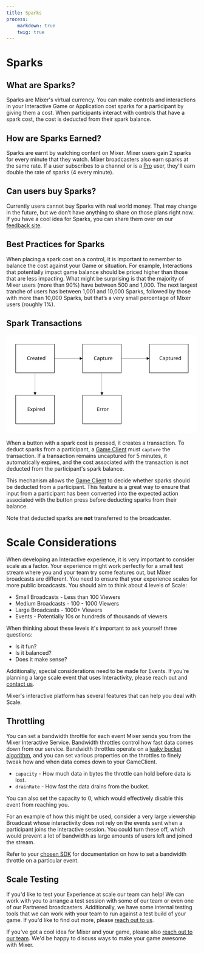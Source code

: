 ```yaml
---
title: Sparks
process:
    markdown: true
    twig: true
---
```


# Sparks

## What are Sparks?
Sparks are Mixer's virtual currency. You can make controls and interactions in your Interactive Game or Application cost sparks for a participant by giving them a cost. When participants interact with controls that have a spark cost, the cost is deducted from their spark balance.

## How are Sparks Earned?
Sparks are earnt by watching content on Mixer. Mixer users gain 2 sparks for every minute that they watch. Mixer broadcasters also earn sparks at the same rate. If a user subscribes to a channel or is a [Pro](https://mixer.com/pro) user, they'll earn double the rate of sparks (4 every minute).

## Can users buy Sparks?
Currently users cannot buy Sparks with real world money. That may change in the future, but we don’t have anything to share on those plans right now. If you have a cool idea for Sparks, you can share them over on our [feedback site](https://feedback.mixer.com).

## Best Practices for Sparks
When placing a spark cost on a control, it is important to remember to balance the cost against your Game or situation. For example, Interactions that potentially impact game balance should be priced higher than those that are less impacting. What might be surprising is that the majority of Mixer users (more than 90%) have between 500 and 1,000. The next largest tranche of users has between 1,001 and 10,000 Sparks, followed by those with more than 10,000 Sparks, but that’s a very small percentage of Mixer users (roughly 1%).

## Spark Transactions
![Diagram of a transaction\'s life cycle](./TransactionLifecycle.svg?classes=caption "Diagram of a spark transaction's life cycle, showing its transition between states.")

When a button with a spark cost is pressed, it creates a transaction. To deduct sparks from a participant, a [Game Client](/guides/mixplay/interactive-overview#the-game-client) must `capture` the transaction. If a transaction remains uncaptured for 5 minutes, it automatically expires, and the cost associated with the transaction is not deducted from the participant's spark balance.

This mechanism allows the [Game Client](/guides/mixplay/interactive-overview#the-game-client) to decide whether sparks should be deducted from a participant. This feature is a great way to ensure that input from a participant has been converted into the expected action associated with the button press before deducting sparks from their balance.

Note that deducted sparks are **not** transferred to the broadcaster.

# Scale Considerations
When developing an Interactive experience, it is very important to consider scale as a factor. Your experience might work perfectly for a small test stream where you and your team try some features out, but Mixer broadcasts are different. You need to ensure that your experience scales for more public broadcasts. You should aim to think about 4 levels of Scale:


- Small Broadcasts - Less than 100 Viewers
- Medium Broadcasts - 100 - 1000 Viewers
- Large Broadcasts - 1000+ Viewers
- Events - Potentially 10s or hundreds of thousands of viewers

When thinking about these levels it's important to ask yourself three questions:

- Is it fun?
- Is it balanced?
- Does it make sense?

Additionally, special considerations need to be made for Events. If you're planning a large scale event that uses Interactivity, please reach out and [contact us](mailto:mixerdevinfo@microsoft.com).

Mixer's interactive platform has several features that can help you deal with Scale.

## Throttling
You can set a bandwidth throttle for each event Mixer sends you from the Mixer Interactive Service. Bandwidth throttles control how fast data comes down from our service. Bandwidth throttles operate on a [leaky bucket algorithm](https://en.wikipedia.org/wiki/Leaky_bucket), and you can set various properties on the throttles to finely tweak how and when data comes down to your GameClient.

- `capacity` - How much data in bytes the throttle can hold before data is lost.
- `drainRate` - How fast the data drains from the bucket.

You can also set the capacity to 0, which would effectively disable this event from reaching you.

For an example of how this might be used, consider a very large viewership Broadcast whose interactivity does not rely on the events sent when a participant joins the interactive session. You could turn these off, which would prevent a lot of bandwidth as large amounts of users left and joined the stream.

Refer to your [chosen SDK](/guides/mixplay/introduction#choose-a-sdk) for documentation on how to set a bandwidth throttle on a particular event.

## Scale Testing
If you'd like to test your Experience at scale our team can help! We can work with you to arrange a test session with some of our team or even one of our Partnered broadcasters. Additionally, we have some internal testing tools that we can work with your team to run against a test build of your game. If you'd like to find out more, please [reach out to us](mailto:mixerdevinfo@microsoft.com).

If you've got a cool idea for Mixer and your game, please also [reach out to our team](mailto:mixerdevinfo@microsoft.com). We'd be happy to discuss ways to make your game awesome with Mixer.
